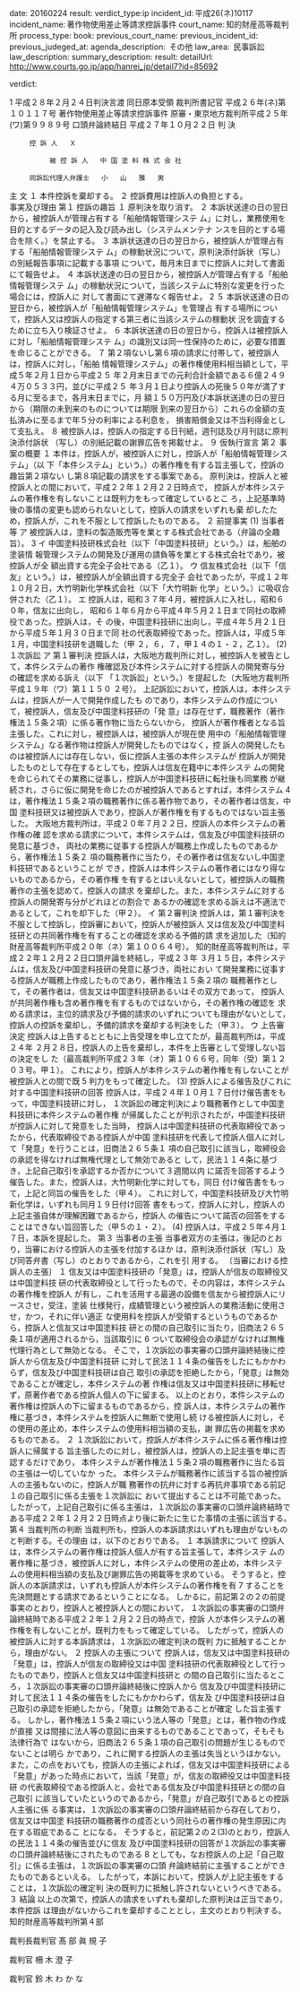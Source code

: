 
date: 20160224
result: 
verdict_type:ip
incident_id: 平成26(ネ)10117
incident_name: 著作物使用差止等請求控訴事件
court_name: 知的財産高等裁判所
process_type:
book: 
previous_court_name:
previous_incident_id:
previous_judeged_at:
agenda_description:  その他
law_area:  民事訴訟
law_description: 
summary_description: 
result: 
detailUrl: http://www.courts.go.jp/app/hanrei_jp/detail7?id=85692

verdict:

 1 
平成２８年２月２４日判決言渡 同日原本受領 裁判所書記官 
平成２６年(ネ)第１０１１７号 著作物使用差止等請求控訴事件 
原審・東京地方裁判所平成２５年(ワ)第９９８９号 
口頭弁論終結日 平成２７年１０月２２日 
判    決 
 
         控 訴 人   Ｘ  
    
              被 控 訴 人   中 国 塗 料 株 式 会 社 
          
         同訴訟代理人弁護士   小   山   雅   男                
主    文 
１ 本件控訴を棄却する。 
２ 控訴費用は控訴人の負担とする。  
事実及び理由 
第１ 控訴の趣旨 
 １ 原判決を取り消す。 
２ 本訴状送達の日の翌日から，被控訴人が管理占有する「船舶情報管理システ
ム」に対し，業務使用を目的とするデータの記入及び読み出し（システムメンテナ
ンスを目的とする場合を除く。）を禁止する。 
３ 本訴状送達の日の翌日から，被控訴人が管理占有する「船舶情報管理システ
ム」の稼動状況について，原判決添付訴状（写し）の別紙報告事項に記載する事項
について，毎月末日までに控訴人に対して書面にて報告せよ。 
４ 本訴状送達の日の翌日から，被控訴人が管理占有する「船舶情報管理システ
ム」の稼動状況について，当該システムに特別な変更を行った場合には，控訴人に
対して書面にて遅滞なく報告せよ。 
 2 
５ 本訴状送達の日の翌日から，被控訴人が「船舶情報管理システム」を管理占
有する場所について，控訴人又は控訴人の指定する第三者に当該システムの稼動状
況を調査するために立ち入り検証させよ。 
６ 本訴状送達の日の翌日から，控訴人は被控訴人に対し「船舶情報管理システ
ム」の識別又は同一性保持のために，必要な措置を命じることができる。 
７ 第２項ないし第６項の請求に付帯して，被控訴人は，控訴人に対し，「船舶
情報管理システム」の著作権使用料相当額として，平成５年２月１日から平成２５
年２月末日までの元利合計金額である６億２４９４万０５３３円，並びに平成２５
年３月１日より控訴人の死後５０年が満了する月に至るまで，各月末日までに，月
額１５０万円及び本訴状送達の日の翌日から（期限の未到来のものについては期限
到来の翌日から）これらの金額の支払済みに至るまで年５分の利率による利息を，
損害賠償金又は不当利得金として支払え。 
８ 被控訴人は，控訴人の指定する日刊紙，週刊誌及び月刊誌に原判決添付訴状
（写し）の別紙記載の謝罪広告を掲載せよ。 
９ 仮執行宣言 
第２ 事案の概要 
 １ 本件は，控訴人が，被控訴人に対し，控訴人が「船舶情報管理システム」（以
下「本件システム」という。）の著作権を有する旨主張して，控訴の趣旨第２項ない
し第８項記載の請求をする事案である。 
 原判決は，控訴人と被控訴人との間において，平成２２年１２月２２日時点で，
控訴人が本件システムの著作権を有しないことは既判力をもって確定しているとこ
ろ，上記基準時後の事情の変更も認められないとして，控訴人の請求をいずれも棄
却したため，控訴人が，これを不服として控訴したものである。 
２ 前提事実 
(1) 当事者等 
 ア 被控訴人は，塗料の製造販売等を業とする株式会社である（弁論の全趣旨）。 
 3 
 イ 中国塗料技研株式会社（以下「中国塗料技研」という。）は，船舶の塗装情
報管理システムの開発及び運用の請負等を業とする株式会社であり，被控訴人が全
額出資する完全子会社である（乙１）。 
 ウ 信友株式会社（以下「信友」という。）は，被控訴人が全額出資する完全子
会社であったが，平成１２年１０月２日，大竹明新化学株式会社（以下「大竹明新
化学」という。）に吸収合併された（乙１）。 
 エ 控訴人は，昭和３７年４月，被控訴人に入社し，昭和６０年，信友に出向し，
昭和６１年６月から平成４年５月２１日まで同社の取締役であった。控訴人は，そ
の後，中国塗料技研に出向し，平成４年５月２１日から平成５年１月３０日まで同
社の代表取締役であった。控訴人は，平成５年１月，中国塗料技研を退職した（甲
２，６，７，甲１４の１・２，乙１）。 
 (2) １次訴訟 
 ア 第１審判決 
 控訴人は，大阪地方裁判所に対し，被控訴人を被告として，本件システムの著作
権確認及び本件システムに対する控訴人の開発寄与分の確認を求める訴え（以下
「１次訴訟」という。）を提起した（大阪地方裁判所平成１９年（ワ）第１１５０
２号）。 
 上記訴訟において，控訴人は，本件システムは，控訴人が一人で開発作成したも
のであり，本件システムの作成について，被控訴人，信友及び中国塗料技研の「発
意」は存在せず，職務著作（著作権法１５条２項）に係る著作物に当たらないから，
控訴人が著作権者となる旨主張した。これに対し，被控訴人は，被控訴人が現在使
用中の「船舶情報管理システム」なる著作物は控訴人が開発したものではなく，控
訴人の開発したものは被控訴人には存在しない，仮に控訴人主張の本件システムが
控訴人が開発したものとして存在するとしても，控訴人は信友在籍中に本件システ
ムの開発を命じられてその業務に従事し，控訴人が中国塗料技研に転社後も同業務
が継続され，さらに仮に開発を命じたのが被控訴人であるとすれば，本件システム
 4 
は，著作権法１５条２項の職務著作に係る著作物であり，その著作者は信友，中国
塗料技研又は被控訴人であり，控訴人が著作権を有するものではない旨主張した。 
 大阪地方裁判所は，平成２０年７月２２日，控訴人の本件システムの著作権の確
認を求める請求について，本件システムは，信友及び中国塗料技研の発意に基づき，
両社の業務に従事する控訴人が職務上作成したものであるから，著作権法１５条２
項の職務著作に当たり，その著作者は信友ないし中国塗料技研であるということが
でき，控訴人は本件システムの著作者にはなり得ないものであるから，その著作権
を有するとはいえないとして，被控訴人の職務著作の主張を認めて，控訴人の請求
を棄却した。また，本件システムに対する控訴人の開発寄与分がどれほどの割合で
あるかの確認を求める訴えは不適法であるとして，これを却下した（甲２）。 
 イ 第２審判決 
 控訴人は，第１審判決を不服として控訴し，控訴審において，控訴人が被控訴人
又は信友及び中国塗料技研との共同著作権を有することの確認を求める予備的請
求を追加した（知的財産高等裁判所平成２０年（ネ）第１００６４号）。 
 知的財産高等裁判所は，平成２２年１２月２２日口頭弁論を終結し，平成２３年
３月１５日，本件システムは，信友及び中国塗料技研の発意に基づき，両社におい
て開発業務に従事する控訴人が職務上作成したものであり，著作権法１５条２項の
職務著作として，その著作者は，信友又は中国塗料技研あるいはその双方であって，
控訴人が共同著作権も含め著作権を有するものではないから，その著作権の確認を
求める請求は，主位的請求及び予備的請求のいずれについても理由がないとして，
控訴人の控訴を棄却し，予備的請求を棄却する判決をした（甲３）。 
 ウ 上告審決定 
 控訴人は上告するとともに上告受理を申し立てたが，最高裁判所は，平成２４年
２月２８日，控訴人の上告を棄却し，本件を上告審として受理しない旨の決定をし
た（最高裁判所平成２３年（オ）第１０６６号，同年（受）第１２０３号。甲１）。
これにより，控訴人が本件システムの著作権を有しないことが被控訴人との間で既
 5 
判力をもって確定した。 
 (3) 控訴人による催告及びこれに対する中国塗料技研の回答 
 控訴人は，平成２４年１０月１７日付け催告書をもって，中国塗料技研に対し，
１次訴訟の確定判決により職務著作として中国塗料技研に本件システムの著作権
が帰属したことが判示されたが，中国塗料技研が控訴人に対して発意をした当時，
控訴人は中国塗料技研の代表取締役であったから，代表取締役である控訴人が中国
塗料技研を代表して控訴人個人に対して「発意」を行うことは，旧商法２６５条１
項の自己取引に該当し，取締役会の承認を得なければ無権代理として無効であると
して，民法１１４条に基づき，上記自己取引を承認するか否かについて３週間以内
に諾否を回答するよう催告した。また，控訴人は，大竹明新化学に対しても，同日
付け催告書をもって，上記と同旨の催告をした（甲４）。 
これに対して，中国塗料技研及び大竹明新化学は，いずれも同月１９日付け回答
書をもって，控訴人に対し，控訴人の上記主張自体が理解困難であるから，控訴人
の催告について諾否の回答をすることはできない旨回答した（甲５の１・２）。 
(4) 控訴人は，平成２５年４月１７日，本訴を提起した。 
第３ 当事者の主張 
 当事者双方の主張は，後記のとおり，当審における控訴人の主張を付加するほか
は，原判決添付訴状（写し）及び同答弁書（写し）のとおりであるから，これを引
用する。 
〔当審における控訴人の主張〕 
１ 信友又は中国塗料技研の「発意」は，控訴人が信友の取締役又は中国塗料技
研の代表取締役として行ったもので，その内容は，本件システムの著作権を控訴人
が有し，これを活用する最適の設備を信友から被控訴人にリースさせ，受注，塗装
仕様発行，成績管理という被控訴人の業務活動に使用させ，かつ，それに伴い適正
な使用料を控訴人が受領するというものであるから，控訴人と信友又は中国塗料技
研との間の自己取引に当たり，旧商法２６５条１項が適用されるから，当該取引に
 6 
ついて取締役会の承認がなければ無権代理行為として無効となる。 
そこで，１次訴訟の事実審の口頭弁論終結後に控訴人から信友及び中国塗料技研
に対して民法１１４条の催告をしたにもかかわらず，信友及び中国塗料技研は自己
取引の承認を拒絶したから，「発意」は無効であることが確定し，本件システムの著
作権は信友又は中国塗料技研に移転せず，原著作者である控訴人個人の下に留まる。 
以上のとおり，本件システムの著作権は控訴人の下に留まるものであるから，控
訴人は，本件システムの著作権に基づき，本件システムを控訴人に無断で使用し続
ける被控訴人に対し，その使用の差止め，本件システムの使用料相当額の支払，謝
罪広告の掲載を求めるものである。 
２ １次訴訟において，控訴人が本件システムに係る著作権は控訴人に帰属する
旨主張したのに対し，被控訴人は，控訴人の上記主張を単に否認するだけであり，
本件システムが著作権法１５条２項の職務著作に当たる旨の主張は一切していなか
った。 
本件システムが職務著作に該当する旨の被控訴人の主張もないのに，控訴人が職
務著作の抗弁に対する再抗弁事項である前記１の自己取引に係る主張を１次訴訟に
おいて提出することは不可能であった。 
したがって，上記自己取引に係る主張は，１次訴訟の事実審の口頭弁論終結時で
ある平成２２年１２月２２日時点より後に新たに生じた事情の主張に該当する。 
第４ 当裁判所の判断 
 当裁判所も，控訴人の本訴請求はいずれも理由がないものと判断する。その理由
は，以下のとおりである。 
 １ 本訴請求について 
 控訴人は，本件システムの著作権は控訴人個人が有する旨主張して，本件システ
ムの著作権に基づき，被控訴人に対し，本件システムの使用の差止め，本件システ
ムの使用料相当額の支払及び謝罪広告の掲載等を求めている。 
 そうすると，控訴人の本訴請求は，いずれも控訴人が本件システムの著作権を有
 7 
することを先決問題とする請求であるということになる。 
 しかるに，前記第２の２の前提事実のとおり，控訴人と被控訴人との間において，
１次訴訟の事実審の口頭弁論終結時である平成２２年１２月２２日の時点で，控訴
人が本件システムの著作権を有しないことが，既判力をもって確定している。 
 したがって，控訴人の被控訴人に対する本訴請求は，１次訴訟の確定判決の既判
力に抵触することから，理由がない。 
 ２ 控訴人の主張について 
 控訴人は，信友又は中国塗料技研の「発意」は，控訴人が信友の取締役又は中国
塗料技研の代表取締役として行ったものであり，控訴人と信友又は中国塗料技研と
の間の自己取引に当たるところ，１次訴訟の事実審の口頭弁論終結後に控訴人から
信友及び中国塗料技研に対して民法１１４条の催告をしたにもかかわらず，信友及
び中国塗料技研は自己取引の承認を拒絶したから，「発意」は無効であることが確定
した旨主張する。 
 しかし，著作権法１５条２項にいう法人等の「発意」とは，著作物の作成が直接
又は間接に法人等の意図に由来するものであることであって，そもそも法律行為で
はないから，旧商法２６５条１項の自己取引の問題が生じるものでないことは明ら
かであり，これに関する控訴人の主張は失当というほかない。 
 また，この点をおいても，控訴人の主張によれば，信友又は中国塗料技研による
「発意」があった時点において，当該「発意」が，信友の取締役又は中国塗料技研
の代表取締役である控訴人と，会社である信友及び中国塗料技研との間の自己取引
に該当していたというのであるから，「発意」が自己取引であるとの控訴人主張に係
る事実は，１次訴訟の事実審の口頭弁論終結前から存在しており，信友又は中国塗
料技研の職務著作の成否という同社らの著作権の発生原因に内在する瑕疵であるこ
とになる。 
 そうすると，前記第２の２(3)のとおり，控訴人の民法１１４条の催告並びに信友
及び中国塗料技研の回答が１次訴訟の事実審の口頭弁論終結後にされたものである
 8 
としても，なお控訴人の上記「自己取引」に係る主張は，１次訴訟の事実審の口頭
弁論終結前に主張することができたものであるといえる。 
 したがって，本訴において，控訴人が上記主張をすることは，１次訴訟の確定判
決の既判力に抵触し許されないというべきである。 
 ３ 結論 
 以上の次第で，控訴人の請求をいずれも棄却した原判決は正当であり，本件控訴
は理由がないからこれを棄却することとし，主文のとおり判決する。 
知的財産高等裁判所第４部 
 
裁判長裁判官     髙   部   眞 規 子 
 
 
裁判官     柵   木   澄   子 
 
 
裁判官     鈴   木   わ か な 
 
 
 
 
 
 
 
 
 
 

                    